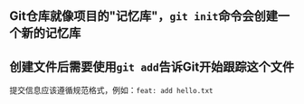 Git仓库就像项目的"记忆库"，`git init`命令会创建一个新的记忆库
---
创建文件后需要使用`git add`告诉Git开始跟踪这个文件
---
提交信息应该遵循规范格式，例如：`feat: add hello.txt`

